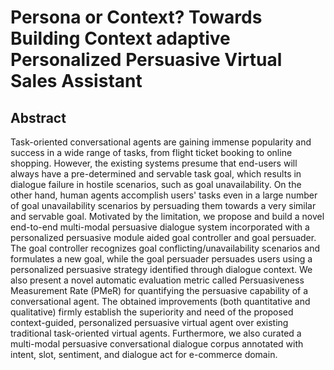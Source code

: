# Persona or Context? Towards Building Context adaptive Personalized Persuasive Virtual Sales Assistant

## Abstract
Task-oriented conversational agents are gaining immense popularity and success in a wide range of tasks, from flight ticket booking to online shopping. However, the existing systems presume that end-users will always have a pre-determined and servable task goal, which results in dialogue failure in hostile scenarios, such as goal unavailability. On the other hand, human agents accomplish users' tasks even in a large number of goal unavailability scenarios by persuading them towards a very similar and servable goal. Motivated by the limitation, we propose and build a novel end-to-end multi-modal persuasive dialogue system incorporated with a personalized persuasive module aided goal controller and goal persuader. The goal controller recognizes goal conflicting/unavailability scenarios and formulates a new goal, while the goal persuader persuades users using a personalized persuasive strategy identified through dialogue context. We also present a novel automatic evaluation metric called Persuasiveness Measurement Rate (PMeR) for quantifying the persuasive capability of a conversational agent. The obtained improvements (both quantitative and qualitative) firmly establish the superiority and need of the proposed context-guided, personalized persuasive virtual agent over existing traditional task-oriented virtual agents. Furthermore, we also curated a  multi-modal persuasive conversational dialogue corpus annotated with intent, slot, sentiment, and dialogue act for e-commerce domain.
